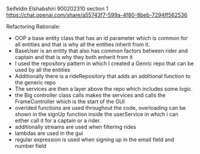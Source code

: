 Seifeldin Elshabshiri
900202310
section 1
https://chat.openai.com/share/a55743f7-599a-4f80-8beb-7294ff562536


Refactoring Rationale:

- OOP a base entity class that has an id parameter which is common for all entities and that is why all the entities inherit from it.
- BaseUser is an entity that also has common factors between rider and captain and that is why they both enherit from it
- I used the repository pattern in which I created a Genric repo that can be used by all the entities
- Additionally there is a rideRepository that adds an additional function to the generic repo
- The services are then a layer above the repo which includes some logic.
- the Big controller class calls makes the services and calls the FrameController which is the start of the GUI
- overided functions are used throughout the code, overloading can be shown in the signUp function inside the userService in which i can either call it for a captain or a rider.
- additionally streams are used when filtering rides
- lambdas are used in the gui
- regular expression is used when signing up in the email field and number field


